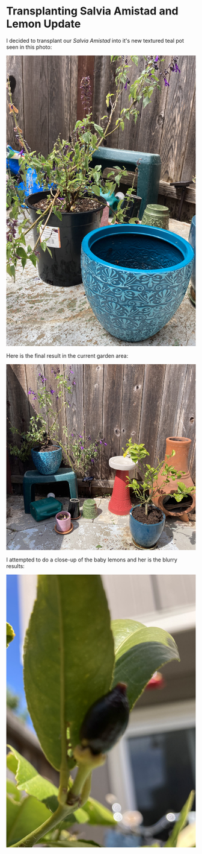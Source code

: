 # Transplanting Salvia Amistad and Lemon Update
I decided to transplant our *Salvia Amistad* into it's new
textured teal pot seen in this photo:

![Salvia Amistad new pot](img/02024-06-08_salvia-transplant-new-pot.png)

Here is the final result in the current garden area:

![Salvia Amistad and Lemon Tree](img/02024-06-08_salvia-lemon-tree-area.png)

I attempted to do a close-up of the baby lemons and her is the 
blurry results:

![Blurry Lemons](img/02024-06-08_blurry-lemons.png)
